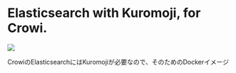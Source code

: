 # Elasticsearch with Kuromoji,  for Crowi.

[![](https://images.microbadger.com/badges/image/bakudankun/elasticsearch-crowi.svg)](http://microbadger.com/images/bakudankun/elasticsearch-crowi)

CrowiのElasticsearchにはKuromojiが必要なので、そのためのDockerイメージ
